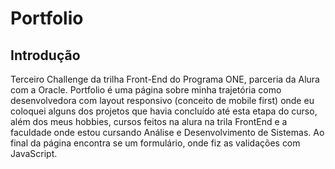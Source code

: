 # Portfolio

## Introdução

Terceiro Challenge da trilha Front-End do Programa ONE, parceria da Alura com a Oracle. 
Portfolio é uma página sobre minha trajetória como desenvolvedora com layout responsivo (conceito de mobile first) onde eu coloquei alguns dos projetos que havia concluído até esta etapa do curso, além dos meus hobbies, cursos feitos na alura na trila FrontEnd e a faculdade onde estou cursando Análise e Desenvolvimento de Sistemas. Ao final da página encontra se um formulário, onde fiz as validações com JavaScript.




